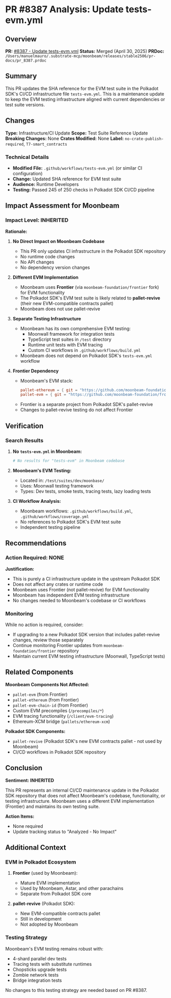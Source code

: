 # PR #8387 Analysis: Update tests-evm.yml

## Overview

**PR:** [#8387 - Update tests-evm.yml](https://github.com/paritytech/polkadot-sdk/pull/8387)
**Status:** Merged (April 30, 2025)
**PRDoc:** `/Users/manuelmauro/.substrate-mcp/moonbeam/releases/stable2506/pr-docs/pr_8387.prdoc`

## Summary

This PR updates the SHA reference for the EVM test suite in the Polkadot SDK's CI/CD infrastructure file `tests-evm.yml`. This is a maintenance update to keep the EVM testing infrastructure aligned with current dependencies or test suite versions.

## Changes

**Type:** Infrastructure/CI Update
**Scope:** Test Suite Reference Update
**Breaking Changes:** None
**Crates Modified:** None
**Label:** `no-crate-publish-required`, `T7-smart_contracts`

### Technical Details

- **Modified File:** `.github/workflows/tests-evm.yml` (or similar CI configuration)
- **Change:** Updated SHA reference for EVM test suite
- **Audience:** Runtime Developers
- **Testing:** Passed 245 of 250 checks in Polkadot SDK CI/CD pipeline

## Impact Assessment for Moonbeam

### Impact Level: **INHERITED**

**Rationale:**

1. **No Direct Impact on Moonbeam Codebase**
   - This PR only updates CI infrastructure in the Polkadot SDK repository
   - No runtime code changes
   - No API changes
   - No dependency version changes

2. **Different EVM Implementation**
   - Moonbeam uses **Frontier** (via `moonbeam-foundation/frontier` fork) for EVM functionality
   - The Polkadot SDK's EVM test suite is likely related to **pallet-revive** (their new EVM-compatible contracts pallet)
   - Moonbeam does not use pallet-revive

3. **Separate Testing Infrastructure**
   - Moonbeam has its own comprehensive EVM testing:
     - Moonwall framework for integration tests
     - TypeScript test suites in `/test` directory
     - Runtime unit tests with EVM tracing
     - Custom CI workflows in `.github/workflows/build.yml`
   - Moonbeam does not depend on Polkadot SDK's `tests-evm.yml` workflow

4. **Frontier Dependency**
   - Moonbeam's EVM stack:
     ```toml
     pallet-ethereum = { git = "https://github.com/moonbeam-foundation/frontier", branch = "moonbeam-polkadot-stable2503" }
     pallet-evm = { git = "https://github.com/moonbeam-foundation/frontier", branch = "moonbeam-polkadot-stable2503" }
     ```
   - Frontier is a separate project from Polkadot SDK's pallet-revive
   - Changes to pallet-revive testing do not affect Frontier

## Verification

### Search Results

1. **No `tests-evm.yml` in Moonbeam:**
   ```bash
   # No results for "tests-evm" in Moonbeam codebase
   ```

2. **Moonbeam's EVM Testing:**
   - Located in: `/test/suites/dev/moonbase/`
   - Uses: Moonwall testing framework
   - Types: Dev tests, smoke tests, tracing tests, lazy loading tests

3. **CI Workflow Analysis:**
   - Moonbeam workflows: `.github/workflows/build.yml`, `.github/workflows/coverage.yml`
   - No references to Polkadot SDK's EVM test suite
   - Independent testing pipeline

## Recommendations

### Action Required: **NONE**

**Justification:**
- This is purely a CI infrastructure update in the upstream Polkadot SDK
- Does not affect any crates or runtime code
- Moonbeam uses Frontier (not pallet-revive) for EVM functionality
- Moonbeam has independent EVM testing infrastructure
- No changes needed to Moonbeam's codebase or CI workflows

### Monitoring

While no action is required, consider:
- If upgrading to a new Polkadot SDK version that includes pallet-revive changes, review those separately
- Continue monitoring Frontier updates from `moonbeam-foundation/frontier` repository
- Maintain current EVM testing infrastructure (Moonwall, TypeScript tests)

## Related Components

**Moonbeam Components Not Affected:**
- `pallet-evm` (from Frontier)
- `pallet-ethereum` (from Frontier)
- `pallet-evm-chain-id` (from Frontier)
- Custom EVM precompiles (`/precompiles/*`)
- EVM tracing functionality (`/client/evm-tracing`)
- Ethereum-XCM bridge (`pallets/ethereum-xcm`)

**Polkadot SDK Components:**
- `pallet-revive` (Polkadot SDK's new EVM contracts pallet - not used by Moonbeam)
- CI/CD workflows in Polkadot SDK repository

## Conclusion

**Sentiment: INHERITED**

This PR represents an internal CI/CD maintenance update in the Polkadot SDK repository that does not affect Moonbeam's codebase, functionality, or testing infrastructure. Moonbeam uses a different EVM implementation (Frontier) and maintains its own testing suite.

**Action Items:**
- None required
- Update tracking status to "Analyzed - No Impact"

## Additional Context

### EVM in Polkadot Ecosystem

1. **Frontier** (used by Moonbeam):
   - Mature EVM implementation
   - Used by Moonbeam, Astar, and other parachains
   - Separate from Polkadot SDK core

2. **pallet-revive** (Polkadot SDK):
   - New EVM-compatible contracts pallet
   - Still in development
   - Not adopted by Moonbeam

### Testing Strategy

Moonbeam's EVM testing remains robust with:
- 4-shard parallel dev tests
- Tracing tests with substitute runtimes
- Chopsticks upgrade tests
- Zombie network tests
- Bridge integration tests

No changes to this testing strategy are needed based on PR #8387.
